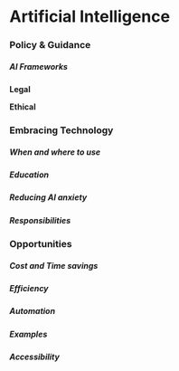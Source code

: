 # Artificial Intelligence

### Policy & Guidance

##### AI Frameworks

**Legal**

**Ethical**

### Embracing Technology

##### When and where to use

##### Education

##### Reducing AI anxiety

##### Responsibilities

### Opportunities

##### Cost and Time savings

##### Efficiency

##### Automation

##### Examples

##### Accessibility

